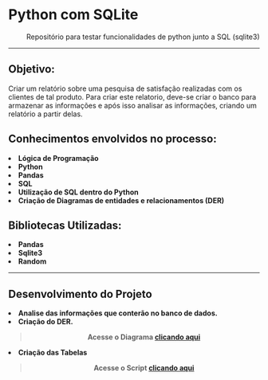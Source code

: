 <h1> Python com SQLite </h1>
<p align='right'>Repositório para testar funcionalidades de python junto a SQL (sqlite3) </p>
<hr>

<h2> Objetivo: </h2>
    <p> Criar um relatório sobre uma pesquisa de satisfação realizadas com os clientes de tal produto. Para criar este relatorio, deve-se criar o banco para armazenar as informações e após isso analisar as informações, criando um relatório a partir delas.

<h2>Conhecimentos envolvidos no processo: </h2>
    <strong>
        <li>Lógica de Programação </li>
        <li>Python</li>
        <li>Pandas</li>
        <li>SQL</li>
        <li>Utilização de SQL dentro do Python</li>
        <li>Criação de Diagramas de entidades e relacionamentos (DER)</li>
    <strong>

<h2> Bibliotecas Utilizadas: </h2>
    <li> Pandas </li>
    <li> Sqlite3 </li>
    <li> Random  </li>

<hr>

<h2>Desenvolvimento do Projeto </h2>
<li> Analise das informações que conterão no banco de dados. </li>
<li> Criação do DER. </li>
    <blockquote align='center'> Acesse o Diagrama <a href='/DER.png'> clicando aqui </a> </blockquote>
<li> Criação das Tabelas </li>
    <blockquote align='center'> Acesse o Script <a href='/create_tables.ipynb'> clicando aqui </a> </blockquote>










